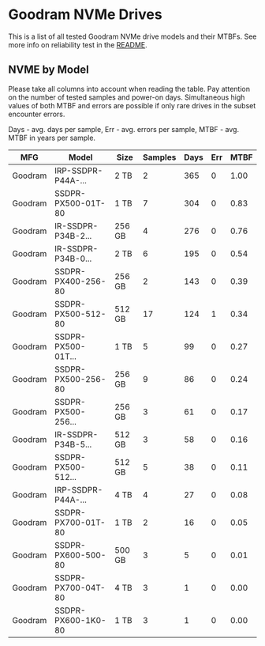 Goodram NVMe Drives
===================

This is a list of all tested Goodram NVMe drive models and their MTBFs. See more
info on reliability test in the [README](https://github.com/linuxhw/SMART).

NVME by Model
------------

Please take all columns into account when reading the table. Pay attention on the
number of tested samples and power-on days. Simultaneous high values of both MTBF
and errors are possible if only rare drives in the subset encounter errors.

Days - avg. days per sample,
Err  - avg. errors per sample,
MTBF - avg. MTBF in years per sample.

| MFG       | Model              | Size   | Samples | Days  | Err   | MTBF |
|-----------|--------------------|--------|---------|-------|-------|------|
| Goodram   | IRP-SSDPR-P44A-... | 2 TB   | 2       | 365   | 0     | 1.00   |
| Goodram   | SSDPR-PX500-01T-80 | 1 TB   | 7       | 304   | 0     | 0.83   |
| Goodram   | IR-SSDPR-P34B-2... | 256 GB | 4       | 276   | 0     | 0.76   |
| Goodram   | IR-SSDPR-P34B-0... | 2 TB   | 6       | 195   | 0     | 0.54   |
| Goodram   | SSDPR-PX400-256-80 | 256 GB | 2       | 143   | 0     | 0.39   |
| Goodram   | SSDPR-PX500-512-80 | 512 GB | 17      | 124   | 1     | 0.34   |
| Goodram   | SSDPR-PX500-01T... | 1 TB   | 5       | 99    | 0     | 0.27   |
| Goodram   | SSDPR-PX500-256-80 | 256 GB | 9       | 86    | 0     | 0.24   |
| Goodram   | SSDPR-PX500-256... | 256 GB | 3       | 61    | 0     | 0.17   |
| Goodram   | IR-SSDPR-P34B-5... | 512 GB | 3       | 58    | 0     | 0.16   |
| Goodram   | SSDPR-PX500-512... | 512 GB | 5       | 38    | 0     | 0.11   |
| Goodram   | IRP-SSDPR-P44A-... | 4 TB   | 4       | 27    | 0     | 0.08   |
| Goodram   | SSDPR-PX700-01T-80 | 1 TB   | 2       | 16    | 0     | 0.05   |
| Goodram   | SSDPR-PX600-500-80 | 500 GB | 3       | 5     | 0     | 0.01   |
| Goodram   | SSDPR-PX700-04T-80 | 4 TB   | 3       | 1     | 0     | 0.00   |
| Goodram   | SSDPR-PX600-1K0-80 | 1 TB   | 3       | 1     | 0     | 0.00   |
